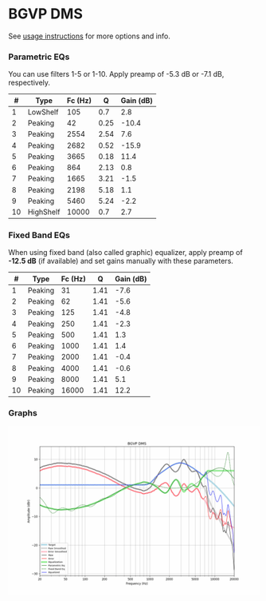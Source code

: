 # BGVP DMS
See [usage instructions](https://github.com/jaakkopasanen/AutoEq#usage) for more options and info.

### Parametric EQs
You can use filters 1-5 or 1-10. Apply preamp of -5.3 dB or -7.1 dB, respectively.

|   # | Type      |   Fc (Hz) |    Q |   Gain (dB) |
|-----|-----------|-----------|------|-------------|
|   1 | LowShelf  |       105 | 0.7  |         2.8 |
|   2 | Peaking   |        42 | 0.25 |       -10.4 |
|   3 | Peaking   |      2554 | 2.54 |         7.6 |
|   4 | Peaking   |      2682 | 0.52 |       -15.9 |
|   5 | Peaking   |      3665 | 0.18 |        11.4 |
|   6 | Peaking   |       864 | 2.13 |         0.8 |
|   7 | Peaking   |      1665 | 3.21 |        -1.5 |
|   8 | Peaking   |      2198 | 5.18 |         1.1 |
|   9 | Peaking   |      5460 | 5.24 |        -2.2 |
|  10 | HighShelf |     10000 | 0.7  |         2.7 |

### Fixed Band EQs
When using fixed band (also called graphic) equalizer, apply preamp of **-12.5 dB** (if available) and set gains manually with these parameters.

|   # | Type    |   Fc (Hz) |    Q |   Gain (dB) |
|-----|---------|-----------|------|-------------|
|   1 | Peaking |        31 | 1.41 |        -7.6 |
|   2 | Peaking |        62 | 1.41 |        -5.6 |
|   3 | Peaking |       125 | 1.41 |        -4.8 |
|   4 | Peaking |       250 | 1.41 |        -2.3 |
|   5 | Peaking |       500 | 1.41 |         1.3 |
|   6 | Peaking |      1000 | 1.41 |         1.4 |
|   7 | Peaking |      2000 | 1.41 |        -0.4 |
|   8 | Peaking |      4000 | 1.41 |        -0.6 |
|   9 | Peaking |      8000 | 1.41 |         5.1 |
|  10 | Peaking |     16000 | 1.41 |        12.2 |

### Graphs
![](./BGVP%20DMS.png)
